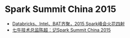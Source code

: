 # Spark Summit China 2015

- [Databricks、Intel、BAT齐聚，2015 Spark峰会火花四射](http://www.csdn.net/article/2015-03-12/2824185)
- [七牛技术总监陈超：记Spark Summit China 2015](http://www.csdn.net/article/2015-04-30/2824594-spark-summit-china-2015)

